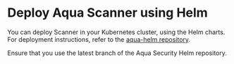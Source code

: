 # Deploy Aqua Scanner using Helm

You can deploy Scanner in your Kubernetes cluster, using the Helm charts. For deployment instructions, refer to the [aqua-helm repository](https://github.com/aquasecurity/aqua-helm/tree/6.2/scanner#Installing-the-Chart).

Ensure that you use the latest branch of the Aqua Security Helm repository.